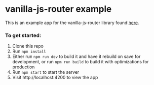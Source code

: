 # vanilla-js-router example

This is an example app for the vanilla-js-router library found [here](https://github.com/daleighan/vanilla-js-router).

### To get started:

1.  Clone this repo
2.  Run `npm install`
3.  Either run `npm run dev` to build it and have it rebuild on save for development, or run `npm run build` to build it with optimizations for production
4.  Run `npm start` to start the server
5.  Visit http://localhost:4200 to view the app
